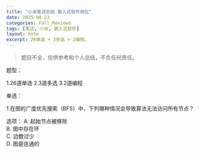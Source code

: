 ```yaml
---
title: "小米笔试总结 嵌入式软件岗位"
date: 2025-08-23
categories: Fall_Reviews
tags: [笔试, 小米, 嵌入式软件]
layout: note
excerpt: 26单选 + 3多选 + 2编程。
---
```



> 题目不全，仅供参考和个人总结，不负任何责任。


题型：

1.26道单选
2.3道多选
3.2道编程

单选：

1.在图的广度优先搜索（BFS）中，下列哪种情况会导致算法无法访问所有节点？

选项：
A. 起始节点被移除\
B. 图中存在环\
C. 边数过少\
D. 图是连通的

